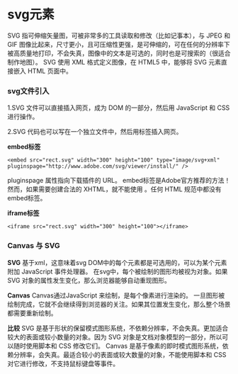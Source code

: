 svg元素
===================
SVG 指可伸缩矢量图，可被非常多的工具读取和修改（比如记事本），与 JPEG 和 GIF 图像比起来，尺寸更小，且可压缩性更强，是可伸缩的，可在任何的分辨率下被高质量地打印，不会失真，图像中的文本是可选的，同时也是可搜索的（很适合制作地图）。
SVG 使用 XML 格式定义图像，在 HTML5 中，能够将 SVG 元素直接嵌入 HTML 页面中。

###  svg文件引入

1.SVG 文件可以直接插入网页，成为 DOM 的一部分，然后用 JavaScript 和 CSS 进行操作。

2.SVG 代码也可以写在一个独立文件中，然后用标签插入网页。

**embed标签**

    <embed src="rect.svg" width="300" height="100" type="image/svg+xml" pluginspage="http://www.adobe.com/svg/viewer/install/" />
pluginspage 属性指向下载插件的 URL。
embed标签是Adobe官方推荐的方法！然而，如果需要创建合法的 XHTML，就不能使用 <embed>。任何 HTML 规范中都没有embed标签。

**iframe标签**

    <iframe src="rect.svg" width="300" height="100"></iframe>
###  Canvas 与 SVG
**SVG**
基于xml，这意味着svg DOM中的每个元素都是可选用的，可以为某个元素附加 JavaScript 事件处理器。
在svg中，每个被绘制的图形均被视为对象。如果 SVG 对象的属性发生变化，那么浏览器能够自动重现图形。

**Canvas**
Canvas通过JavaScript 来绘制，是每个像素进行渲染的。
一旦图形被绘制完成，它就不会继续得到浏览器的关注。如果其位置发生变化，那么整个场景都需要重新绘制。

**比较**
SVG 是基于形状的保留模式图形系统，不依赖分辨率，不会失真。更加适合较大的表面或较小数量的对象。因为 SVG 对象是文档对象模型的一部分，所以可以随时使用脚本和 CSS 修改它们。
Canvas 是基于像素的即时模式图形系统，依赖分辨率，会失真。最适合较小的表面或较大数量的对象，不能使用脚本和 CSS 对它进行修改，不支持鼠标键盘等事件。



